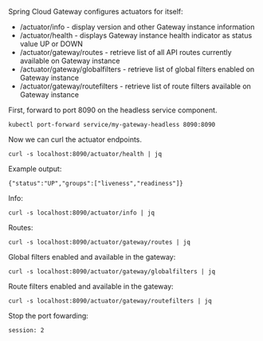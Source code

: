Spring Cloud Gateway configures actuators for itself:

* /actuator/info - display version and other Gateway instance information
* /actuator/health - displays Gateway instance health indicator as status value UP or DOWN
* /actuator/gateway/routes - retrieve list of all API routes currently available on Gateway instance
* /actuator/gateway/globalfilters - retrieve list of global filters enabled on Gateway instance
* /actuator/gateway/routefilters - retrieve list of route filters available on Gateway instance

First, forward to port 8090 on the headless service component.

```execute-2
kubectl port-forward service/my-gateway-headless 8090:8090
```

Now we can curl the actuator endpoints.

```execute-1
curl -s localhost:8090/actuator/health | jq
```

Example output:

```
{"status":"UP","groups":["liveness","readiness"]}
```

Info:

```execute-1
curl -s localhost:8090/actuator/info | jq
```

Routes:

```execute-1
curl -s localhost:8090/actuator/gateway/routes | jq
```

Global filters enabled and available in the gateway:

```execute-1
curl -s localhost:8090/actuator/gateway/globalfilters | jq
```

Route filters enabled and available in the gateway:

```execute-1
curl -s localhost:8090/actuator/gateway/routefilters | jq
```

Stop the port fowarding:

```terminal:interrupt
session: 2
```


